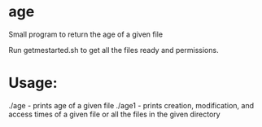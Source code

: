 # age
Small program to return the age of a given file

Run getmestarted.sh to get all the files ready and permissions.

# Usage: 

./age <filename> - prints age of a given file
  ./age1 <filename> - prints creation, modification, and access times of a given file or all the files in the given directory

